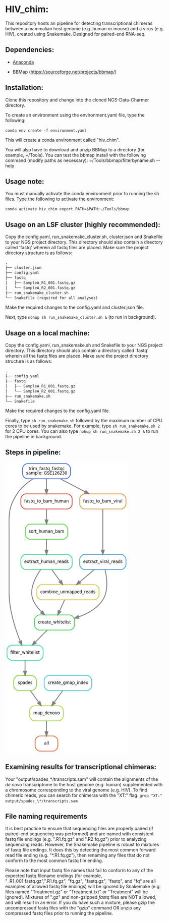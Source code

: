 # HIV_chim:

This repository hosts an pipeline for detecting transcriptional chimeras between a mammalian host genome (e.g. human or mouse) and a virus (e.g. HIV), created using Snakemake. Designed for paired-end RNA-seq. 

## Dependencies:
- [Anaconda](https://conda.io/docs/user-guide/install/linux.html) 

- BBMap (https://sourceforge.net/projects/bbmap/)

## Installation:
Clone this repository and change into the cloned NGS-Data-Charmer directory. 

To create an environment using the environment.yaml file, type the following:

`conda env create -f environment.yaml`

This will create a conda environment called "hiv_chim".

You will also have to download and unzip BBMap to a directory (for example, ~/Tools). 
You can test the bbmap install with the following command (modify paths as necessary):
~/Tools/bbmap/filterbyname.sh --help

## Usage note:

You must manually activate the conda environment prior to running the sh files. Type the following to activate the environment:

`conda activate hiv_chim
export PATH=$PATH:~/Tools/bbmap`

## Usage on an LSF cluster (highly recommended):

Copy the config.yaml, run\_snakemake\_cluster.sh, cluster.json and Snakefile to your NGS project directory. This directory should also contain a directory called 'fastq' wherein all fastq files are placed. Make sure the project directory structure is as follows:
```
.
├── cluster.json
├── config.yaml
├── fastq
│   ├── SampleA_R1_001.fastq.gz
│   └── SampleA_R2_001.fastq.gz
├── run_snakemake_cluster.sh
└── Snakefile (required for all analyses)
```
Make the required changes to the config.yaml and cluster.json file.

Next, type `nohup sh run_snakemake_cluster.sh &` (to run in background).

## Usage on a local machine:

Copy the config.yaml, run\_snakemake.sh and Snakefile to your NGS project directory. This directory should also contain a directory called 'fastq' wherein all the fastq files are placed. Make sure the project directory structure is as follows:
```
.
├── config.yaml
├── fastq
│   ├── SampleA_R1_001.fastq.gz
│   └── SampleA_R2_001.fastq.gz
├── run_snakemake.sh
└── Snakefile
```
Make the required changes to the config.yaml file.

Finally, type `sh run_snakemake.sh` followed by the maximum number of CPU cores to be used by snakemake. For example, type `sh run_snakemake.sh 2` for 2 CPU cores. You can also type `nohup sh run_snakemake.sh 2 &` to run the pipeline in background.

## Steps in pipeline:

![ScreenShot](/dag/dag.png)

## Examining results for transcriptional chimeras:
Your "output/spades_\*/transcripts.sam" will contain the alignments of the *de novo* transcriptome to the host genome (e.g. human) supplemented with a chromosome corresponding to the viral genome (e.g. HIV). To find chimeric reads, you can search for chimeras with the "XT:" flag. 
`grep "XT:" output/spades_\*/transcripts.sam`

## File naming requirements

It is best practice to ensure that sequencing files are properly paired (if paired-end sequencing was performed) and are named with consistent fastq file endings (e.g. ".R1.fq.gz" and ".R2.fq.gz") prior to analyzing sequencing reads. However, the Snakemake pipeline is robust to mixtures of fastq file endings. It does this by detecting the most common forward read file ending (e.g. "\*.R1.fq.gz"), then renaming any files that do not conform to the most common fastq file ending.

Please note that input fastq file names that fail to conform to any of the expected fastq filename endings (for example, "\_R1\_001.fastq.gz",".R1.fq.gz", "fq.gz", "fastq.gz", "fastq", and "fq" are all examples of allowed fastq file endings) will be ignored by Snakemake (e.g. files named "Treatment.gz" or "Treatment.txt" or "Treatment" will be ignored). Mixtures of ".gz" and non-gzipped *fastq* files are NOT allowed, and will result in an error. If you do have such a mixture, please gzip the uncompressed fastq files with the "gzip" command OR unzip any compressed fastq files prior to running the pipeline. 
